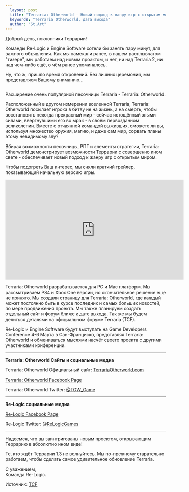 ```yaml
---
  layout: post
  title: "Terraria: Otherworld - Новый подход к жанру игр с открытым миром"
  keywords: "Terraria Otherworld, дата выхода"
  author: "St.Art"
---
```


Добрый день, поклонники Террарии!

Команды Re-Logic и Engine Software хотели бы занять пару минут, для важного объявления. Как мы намекали ранее, в нашем расплывчатом "тизере", мы работаем над новым проэктом, и нет, ни над Terraria 2, ни над чем-либо ещё, о чём ранее упоминалось.

Ну, что ж, пришло время откровений. Без лишних церемоний, мы представляем Вашему вниманию...

<div align="center"><img src="{{site.baseurl}}images/posts/TOW-Logo-Small.png" alt="" /></div>

Расширение очень популярной песочницы Terraria - Terraria: Otherworld.

Расположенный в другом измерении вселенной Terraria, Terraria: Otherworld посылает игрока в битву не на жизнь, а на смерть, чтобы восстановить некогда прекрасный мир - сейчас истощённый злыми силами, ввергнувшими его во мрак - в своём первозданном великолепии. Вместе с отчаянной командой выживших, сможете ли вы, используя множество оружия, магию, и даже сам мир, сорвать планы этому невидимому злу?

Вбирая возможности песочницы, РПГ и элементы стратегии, Terraria: Otherworld демонстрирует возможности Террарии с совершенно ином свете - обеспечивает новый подход к жанру игр с открытым миром.

Чтобы подогреть Ваш интерес, мы сняли краткий трейлер, показывающий начальную версию игры.

<div align="center"><iframe width="560" height="315" src="https://www.youtube.com/embed/RCXk_ZCgxJI" frameborder="0" allowfullscreen></iframe></div>

Terraria: Otherworld разрабатывается для PC и Mac платформ. Мы рассматриваем PS4 и Xbox One версии, но окончательное решение еще не принято. Мы создали страницу для Terraria: Otherworld, где каждый может постоянно быть в курсе последних и самых больших новостей, по мере продвижения проекта. Мы также планируем создать отдельный сайт и форум ближе к дате выхода. Так же мы будем делиться деталями на официальном форуме Terraria (TCF).

Re-Logic и Engine Software будут выступать на Game Developers Conference 4-6 Марта в Сан-Франциско, представляя Terraria: Otherworld и обмениваться мыслями насчёт своего проекта с другими участниками конференции.

__________

<b>Terraria: Otherworld Сайты и социальные медиа</b>

Terraria: Otherworld Официальный сайт: <a href="http://www.terrariaotherworld.com/" rel="nofollow">TerrariaOtherworld.com</a>

<a href="https://www.facebook.com/TerrariaOtherWorld" rel="nofollow">Terraria: Otherworld Facebook Page</a>

Terraria: Otherworld Twitter: <a href="http://twitter.com/tow_game" rel="nofollow">@TOW_Game</a>

__________

<p><b>Re-Logic социальные медиа</b></p>

<a href="http://facebook.com/ReLogicGames" rel="nofollow">Re-Logic Facebook Page</a>

Re-Logic Twitter: <a href="http://twitter.com/ReLogicGames" rel="nofollow">@ReLogicGames</a>

__________

Надеемся, что вы заинтригованы новым проектом, открывающим Террарию в абсолютно ином виде!

Те, кто ждёт Террарии 1.3 не волнуйтесь. Мы по-прежнему старательно работаем, чтобы сделать самое удивительное обновление Terraria.

С уважением,<br/>Команда Re-Logic.

Источник: <a href="http://forums.terraria.org/index.php?threads/terraria-otherworld.11627/" rel="nofollow">TCF</a>
